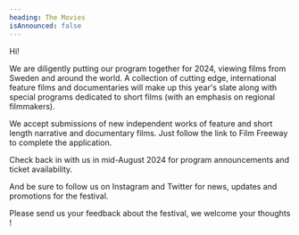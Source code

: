 ```yaml
---
heading: The Movies
isAnnounced: false
---
```

Hi! 

W﻿e are diligently putting our program together for 2024, viewing films from Sweden and around the world. A collection of cutting edge, international feature films and documentaries will make up this year's slate along with special programs dedicated to short films (with an emphasis on regional filmmakers). 

W﻿e accept submissions of new independent works of feature and short length narrative and documentary films. Just follow the link to Film Freeway to complete the application.

C﻿heck back in with us in mid-August 2024 for program announcements and ticket availability. 

And be sure to follow us on Instagram and Twitter for news, updates and promotions for the festival. 

P﻿lease send us your feedback about the festival, we welcome your thoughts !
